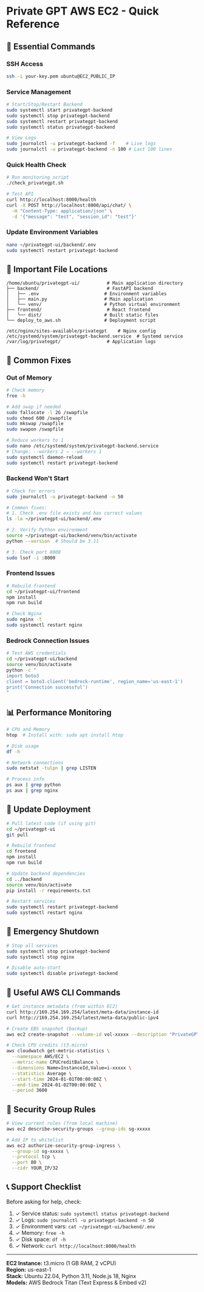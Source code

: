 # Private GPT AWS EC2 - Quick Reference

## 🚀 Essential Commands

### SSH Access
```bash
ssh -i your-key.pem ubuntu@EC2_PUBLIC_IP
```

### Service Management
```bash
# Start/Stop/Restart Backend
sudo systemctl start privategpt-backend
sudo systemctl stop privategpt-backend
sudo systemctl restart privategpt-backend
sudo systemctl status privategpt-backend

# View Logs
sudo journalctl -u privategpt-backend -f    # Live logs
sudo journalctl -u privategpt-backend -n 100 # Last 100 lines
```

### Quick Health Check
```bash
# Run monitoring script
./check_privategpt.sh

# Test API
curl http://localhost:8000/health
curl -X POST http://localhost:8000/api/chat/ \
  -H "Content-Type: application/json" \
  -d '{"message": "test", "session_id": "test"}'
```

### Update Environment Variables
```bash
nano ~/privategpt-ui/backend/.env
sudo systemctl restart privategpt-backend
```

## 📁 Important File Locations

```
/home/ubuntu/privategpt-ui/          # Main application directory
├── backend/                         # FastAPI backend
│   ├── .env                        # Environment variables
│   ├── main.py                     # Main application
│   └── venv/                       # Python virtual environment
├── frontend/                        # React frontend
│   └── dist/                       # Built static files
└── deploy_to_aws.sh                # Deployment script

/etc/nginx/sites-available/privategpt    # Nginx config
/etc/systemd/system/privategpt-backend.service  # Systemd service
/var/log/privategpt/                 # Application logs
```

## 🔧 Common Fixes

### Out of Memory
```bash
# Check memory
free -h

# Add swap if needed
sudo fallocate -l 2G /swapfile
sudo chmod 600 /swapfile
sudo mkswap /swapfile
sudo swapon /swapfile

# Reduce workers to 1
sudo nano /etc/systemd/system/privategpt-backend.service
# Change: --workers 2 → --workers 1
sudo systemctl daemon-reload
sudo systemctl restart privategpt-backend
```

### Backend Won't Start
```bash
# Check for errors
sudo journalctl -u privategpt-backend -n 50

# Common fixes:
# 1. Check .env file exists and has correct values
ls -la ~/privategpt-ui/backend/.env

# 2. Verify Python environment
source ~/privategpt-ui/backend/venv/bin/activate
python --version  # Should be 3.11

# 3. Check port 8000
sudo lsof -i :8000
```

### Frontend Issues
```bash
# Rebuild frontend
cd ~/privategpt-ui/frontend
npm install
npm run build

# Check Nginx
sudo nginx -t
sudo systemctl restart nginx
```

### Bedrock Connection Issues
```bash
# Test AWS credentials
cd ~/privategpt-ui/backend
source venv/bin/activate
python -c "
import boto3
client = boto3.client('bedrock-runtime', region_name='us-east-1')
print('Connection successful')
"
```

## 📊 Performance Monitoring

```bash
# CPU and Memory
htop  # Install with: sudo apt install htop

# Disk usage
df -h

# Network connections
sudo netstat -tulpn | grep LISTEN

# Process info
ps aux | grep python
ps aux | grep nginx
```

## 🔄 Update Deployment

```bash
# Pull latest code (if using git)
cd ~/privategpt-ui
git pull

# Rebuild frontend
cd frontend
npm install
npm run build

# Update backend dependencies
cd ../backend
source venv/bin/activate
pip install -r requirements.txt

# Restart services
sudo systemctl restart privategpt-backend
sudo systemctl restart nginx
```

## 🛑 Emergency Shutdown

```bash
# Stop all services
sudo systemctl stop privategpt-backend
sudo systemctl stop nginx

# Disable auto-start
sudo systemctl disable privategpt-backend
```

## 📝 Useful AWS CLI Commands

```bash
# Get instance metadata (from within EC2)
curl http://169.254.169.254/latest/meta-data/instance-id
curl http://169.254.169.254/latest/meta-data/public-ipv4

# Create EBS snapshot (backup)
aws ec2 create-snapshot --volume-id vol-xxxxx --description "PrivateGPT backup"

# Check CPU credits (t3.micro)
aws cloudwatch get-metric-statistics \
  --namespace AWS/EC2 \
  --metric-name CPUCreditBalance \
  --dimensions Name=InstanceId,Value=i-xxxxx \
  --statistics Average \
  --start-time 2024-01-01T00:00:00Z \
  --end-time 2024-01-02T00:00:00Z \
  --period 3600
```

## 🔑 Security Group Rules

```bash
# View current rules (from local machine)
aws ec2 describe-security-groups --group-ids sg-xxxxx

# Add IP to whitelist
aws ec2 authorize-security-group-ingress \
  --group-id sg-xxxxx \
  --protocol tcp \
  --port 80 \
  --cidr YOUR_IP/32
```

## 📞 Support Checklist

Before asking for help, check:
1. ✓ Service status: `sudo systemctl status privategpt-backend`
2. ✓ Logs: `sudo journalctl -u privategpt-backend -n 50`
3. ✓ Environment vars: `cat ~/privategpt-ui/backend/.env`
4. ✓ Memory: `free -h`
5. ✓ Disk space: `df -h`
6. ✓ Network: `curl http://localhost:8000/health`

---
**EC2 Instance:** t3.micro (1 GB RAM, 2 vCPU)  
**Region:** us-east-1  
**Stack:** Ubuntu 22.04, Python 3.11, Node.js 18, Nginx  
**Models:** AWS Bedrock Titan (Text Express & Embed v2)
